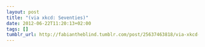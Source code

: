 ```yaml
---
layout: post
title: "(via xkcd: Seventies)"
date: 2012-06-22T11:20:13+02:00
tags: []
tumblr_url: http://fabiantheblind.tumblr.com/post/25637463818/via-xkcd-seventies
---
```

